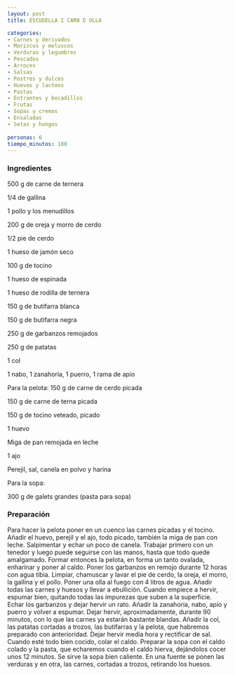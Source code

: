 ```yaml
---
layout: post
title: ESCUDELLA I CARN D OLLA

categories:
- Carnes y derivados
- Mariscos y moluscos
- Verduras y legumbres
- Pescados
- Arroces
- Salsas
- Postres y dulces
- Huevos y lacteos
- Pastas
- Entrantes y bocadillos
- Frutas
- Sopas y cremas
- Ensaladas
- Setas y hongos
 
personas: 6 
tiempo_minutos: 180 
---
```

<h3>Ingredientes</h3>
500 g de carne de ternera

1/4 de gallina

1 pollo y los menudillos

200 g de oreja y morro de cerdo

1/2 pie de cerdo

1 hueso de jamón seco

100 g de tocino

1 hueso de espinada

1 hueso de rodilla de ternera

150 g de butifarra blanca

150 g de butifarra negra

250 g de garbanzos remojados

250 g de patatas

1 col

1 nabo, 1 zanahoria, 1 puerro, 1 rama de apio

Para la pelota: 150 g de carne de cerdo picada

150 g de carne de terna picada

150 g de tocino veteado, picado

1 huevo

Miga de pan remojada en leche

1 ajo

Perejil, sal, canela en polvo y harina

Para la sopa:

300 g de galets grandes (pasta para sopa)

<h3>Preparación</h3>
Para hacer la pelota poner en un cuenco las carnes picadas y el tocino. Añadir el huevo, perejil y el ajo, todo picado, también la miga de pan con leche. Salpimentar y echar un poco de canela. Trabajar primero con un tenedor y luego puede seguirse con las manos, hasta que todo quede amalgamado. Formar entonces la pelota, en forma un tanto ovalada, enharinar y poner al caldo. Poner los garbanzos en remojo durante 12 horas con agua tibia. Limpiar, chamuscar y lavar el pie de cerdo, la oreja, el morro, la gallina y el pollo. Poner una olla al fuego con 4 litros de agua. Añadir todas las carnes y huesos y llevar a ebullición. Cuando empiece a hervir, espumar bien, quitando todas las impurezas que suben a la superficie. Echar los garbanzos y dejar hervir un rato. Añadir la zanahoria, nabo, apio y puerro y volver a espumar. Dejar hervir, aproximadamente, durante 90 minutos, con lo que las carnes ya estarán bastante blandas. Añadir la col, las patatas cortadas a trozos, las butifarras y la pelota, que habremos preparado con anterioridad. Dejar hervir media hora y rectificar de sal. Cuando esté todo bien cocido, colar el caldo. Preparar la sopa con el caldo colado y la pasta, que echaremos cuando el caldo hierva, dejándolos cocer unos 12 minutos. Se sirve la sopa bien caliente. En una fuente se ponen las verduras y en otra, las carnes, cortadas a trozos, retirando los huesos.

